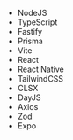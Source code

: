 - NodeJS
- TypeScript
- Fastify
- Prisma
- Vite
- React
- React Native
- TailwindCSS
- CLSX
- DayJS
- Axios
- Zod
- Expo
